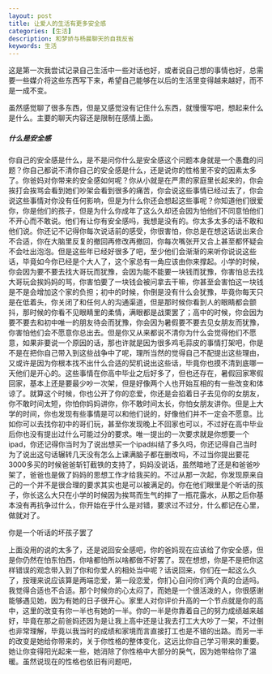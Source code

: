 ```yaml
---
layout: post
title: 让爱人的生活有更多安全感
categories: [生活]
description: 和梦娇与杨晨聊天的自我反省
keywords: 生活
---
```


这是第一次我尝试记录自己生活中一些对话也好，或者说自己想的事情也好，总需要一些媒介将这些东西写下来，希望自己能够在以后的生活里变得越来越好，而不是一成不变。

虽然感觉聊了很多东西，但是又感觉没有记住什么东西，就慢慢写吧，想起来什么是什么。主要的聊天内容还是限制在感情上面。

##### 什么是安全感

你自己的安全感是什么，是不是问你什么是安全感这个问题本身就是一个愚蠢的问题？你自己都说不清你自己的安全感是什么，还是说你的性格里不安的因素太多了。你爸妈对你带来的安全感如何呢？你从小就是在严肃的家庭里长起来的，你会挨打会挨骂会看到她们吵架会看到很多的痛苦，你会说这些事情已经过去了，你会说这些事情对你没有任何影响，但是为什么你还会想起这些事呢？你知道他们很爱你，你是他们的孩子，但是为什么你成年了这么久却还会因为怕他们不同意怕他们不开心而不敢说。他们有让你有安全感吗，我想是没有的。你太多太多的话不敢和他们说。你还记不记得你每次说话前的感受，你很害怕，你总是在想这话说出来合不合适，你在大脑里反复的撤回再修改再撤回，你每次嘴张开又合上甚至都怀疑会不会吐出泡泡。但是这些年已经好很多了吧，至少他们会渐渐的来听你说说这些话，毕竟如今你已经是个大人了，这个家总有一角应该由你来撑起。小学的时候，你会因为要不要去找大哥玩而犹豫，会因为能不能要一块钱而犹豫，你害怕总去找大哥玩会挨妈妈的骂，你害怕要了一块钱会被问拿去干嘛，你甚至会害怕这一块钱是不是会增加这个家的负担；初中的时候，你倒是没有什么会犹豫，毕竟你每天只是在低着头，你关闭了和任何人的沟通渠道，但是那时候你看到人的眼睛都会颤抖，那时候的你看不见眼睛里的柔情，满眼都是战栗罢了；高中的时候，你会因为要不要去和初中唯一的朋友待会而犹豫，你会因为暑假要不要去见女朋友而犹豫，你害怕他们会不愿意你总出去。但是你又从来都说不清你为什么会觉得他们不愿意，如果非要说一个原因的话，那也许就是因为很多鸡毛蒜皮的事情打架吧，你是不是在把你自己带入到这些战争中了呢，理所当然的觉得自己不配提出这些理由，又或许是因为你根本找不出什么合适的契机说出这些话，毕竟你也摸不清到底哪一天他们是开心的。这些事情在你高中毕业之后好多了，但也还存在，暑假回家寒假回家，基本上还是要最少吵一次架，但是好像两个人也开始互相的有一些改变和体谅了。就算这个时候，你也公开了你的恋爱，你还是会掐着日子去见你的女朋友，你不敢时间太短，你怕你妈妈讲你，你不敢时间太长，你怕女朋友讲你。但是上大学的时间，你也发现有些事情是可以和他们说的，好像他们并不一定会不愿意。比如你可以去找你初中的哥们玩，甚至你发现晚上不回家也可以，不过好在高中毕业后你也没有提出过什么可能过分的要求。唯一提出的一次要求就是你想要一个ipad，你还记得你当时为了说出想买一个ipad纠结了多久吗，你还记得自己当时为了说出这句话辗转几天没有怎么上课满脑子都在删改吗，不过当你提出要花3000多买的时候爸爸斩钉截铁的支持了，妈妈没说话，虽然暗地了还是和爸爸吵架了，爸爸也是做了妈妈的思想工作才给我买的。不过从那一次起，你发现原来自己的一个并不是很合理的要求其实也是可以被满足的。你在他们眼里是个听话的孩子，你长这么大只在小学的时候因为挨骂而生气的摔了一瓶花露水，从那之后你基本没有再抗争过什么，你开始在乎什么是对错，要求过不过分，什么都记在心里，做就对了。

你是一个听话的坏孩子罢了

上面没用的说的太多了，还是说回安全感吧，你的爸妈现在应该给了你安全感，但是你仍然在怕东怕西，你啥都怕所以啥都做不好罢了。现在想想，你是不是把你这样错误的观念带入到了你和你爱人的相处当中呢？话说回来，你们在一起这么久了，按理来说应该算是两端恋爱，第一段恋爱，你扪心自问你们两个真的合适吗。我觉得合适也不合适。那个时候你的心太闷了，而她是一个很活泼的人，你很感谢能够遇见她，因为有她的日子很开心。家里人对你评价升高的一个节点就是你的高中，这里的改变有你一半也有她的一半。你的一半是你靠着自己的努力成绩越来越好，毕竟在那之前爸妈还因为是让我上高中还是让我去打工大大吵了一架，不过倒也非常理解，毕竟以我当时的成绩和家境而言直接打工也是不错的出路。而另一半的改变是她给你带来的，关于你性格的整体变化，这远比你自己学习带来的重要。她让你变得阳光起来一些，她消除了你性格中大部分的戾气，因为她带给你了温暖。虽然说现在的性格也依旧有问题吧，
